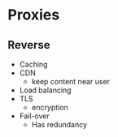 # Proxies
## Reverse
- Caching
- CDN
	- keep content near user
- Load balancing
- TLS
	- encryption
- Fail-over
	- Has redundancy

